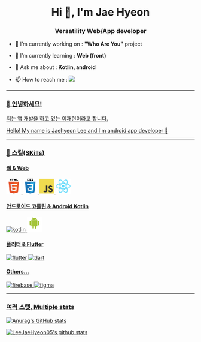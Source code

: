 <!--<img src="https://capsule-render.vercel.app/api?type=waving&color=gradient&text=이재현&fontSize=90" />-->

<h1 align="center">Hi 👋, I'm Jae Hyeon</h1>
<h3 align="center">Versatility Web/App developer</h3>

- 🔭 I’m currently working on : **"Who Are You"** project

- 🌱 I’m currently learning : **Web (front)**

- 💬 Ask me about : **Kotlin, android**

- 📫 How to reach me : <a href="http://www.gmail.com">
  <img src="https://img.shields.io/badge/jaehyeon0825@gmail-EA4335?style=flat-square&logo=gmail&logoColor=white"/> 
  
---


### 👋 안녕하세요! 
저는 앱 개발을 하고 있는 이재현이라고 합니다. 
  
Hello! My name is Jaehyeon  Lee and I'm android app developer 📱

---

### 💪 스킬(SKills) 
<h4> 웹 & Web </h4>
<img src="https://raw.githubusercontent.com/devicons/devicon/master/icons/html5/html5-original-wordmark.svg" alt="html5" width="40" height="40"/> </a> <a href="https://developer.mozilla.org/en-US/docs/Web/JavaScript" target="_blank" rel="noreferrer">
<img src="https://raw.githubusercontent.com/devicons/devicon/master/icons/css3/css3-original-wordmark.svg" alt="css3" width="40" height="40"/> </a> <a href="https://dart.dev" target="_blank" rel="noreferrer">
<img src="https://raw.githubusercontent.com/devicons/devicon/master/icons/javascript/javascript-original.svg" alt="javascript" width="40" height="40"/> </a> <a href="https://kotlinlang.org" target="_blank" rel="noreferrer">
<img src="https://raw.githubusercontent.com/devicons/devicon/master/icons/react/react-original.svg" alt="javascript" width="40" height="40"/> </a> <a href="https://kotlinlang.org" target="_blank" rel="noreferrer">
<br/>
<h4> 안드로이드 코틀린 & Android Kotlin </h4>
<img src="https://www.vectorlogo.zone/logos/kotlinlang/kotlinlang-icon.svg" alt="kotlin" width="40" height="40"/> 
<img src="https://raw.githubusercontent.com/devicons/devicon/master/icons/android/android-original-wordmark.svg" alt="android" width="40" height="40"/> </a> <a href="https://www.w3schools.com/css/" target="_blank" rel="noreferrer">
<br/>
<h4> 플러터 & Flutter </h4>
<img src="https://www.vectorlogo.zone/logos/flutterio/flutterio-icon.svg" alt="flutter" width="40" height="40"/> </a> <a href="https://www.w3.org/html/" target="_blank" rel="noreferrer">
<img src="https://www.vectorlogo.zone/logos/dartlang/dartlang-icon.svg" alt="dart" width="40" height="40"/> </a> <a href="https://www.figma.com/" target="_blank" rel="noreferrer"> 
<br/>
<h4> Others... </h4>
<img src="https://www.vectorlogo.zone/logos/firebase/firebase-icon.svg" alt="firebase" width="40" height="40"/> </a> <a href="https://flutter.dev" target="_blank" rel="noreferrer">
<img src="https://www.vectorlogo.zone/logos/figma/figma-icon.svg" alt="figma" width="40" height="40"/> </a> <a href="https://firebase.google.com/" target="_blank" rel="noreferrer"> 

  
 ---


### 여러 스탯, Multiple stats

![Anurag's GitHub stats](https://github-readme-stats.vercel.app/api?username=LeeJaeHyeon05&show_icons=true&theme=tokyonight)
  
[![LeeJaeHyeon05's github stats](https://github-readme-stats.vercel.app/api/top-langs/?username=LeeJaeHyeon05&show_icons=true&theme=tokyonight&hide_border=true&title_color=4BC4F2&icon_color=004386&layout=compact)](https://github.com/LeeJaeHyeon05)
